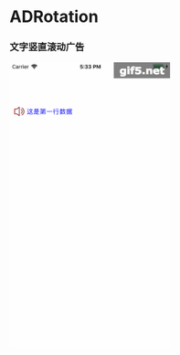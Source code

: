 # ADRotation
### 文字竖直滚动广告
![image](https://github.com/DalyLong/ADRotation/blob/master/ScreenShoots/adrotation.gif?raw=true)
